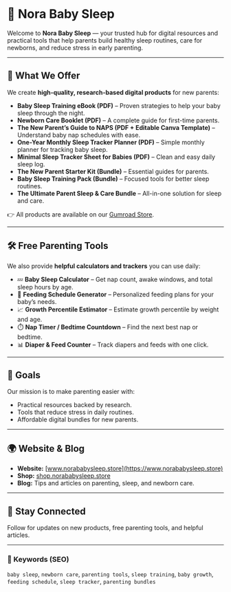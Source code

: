 # 🌙 Nora Baby Sleep

Welcome to **Nora Baby Sleep** — your trusted hub for digital resources and practical tools that help parents build healthy sleep routines, care for newborns, and reduce stress in early parenting.  

---

## 📘 What We Offer
We create **high-quality, research-based digital products** for new parents:  

- **Baby Sleep Training eBook (PDF)** – Proven strategies to help your baby sleep through the night.  
- **Newborn Care Booklet (PDF)** – A complete guide for first-time parents.  
- **The New Parent’s Guide to NAPS (PDF + Editable Canva Template)** – Understand baby nap schedules with ease.  
- **One-Year Monthly Sleep Tracker Planner (PDF)** – Simple monthly planner for tracking baby sleep.  
- **Minimal Sleep Tracker Sheet for Babies (PDF)** – Clean and easy daily sleep log.  
- **The New Parent Starter Kit (Bundle)** – Essential guides for parents.  
- **Baby Sleep Training Pack (Bundle)** – Focused tools for better sleep routines.  
- **The Ultimate Parent Sleep & Care Bundle** – All-in-one solution for sleep and care.  

👉 All products are available on our [Gumroad Store](http://store.norababysleep.store).  

---

## 🛠️ Free Parenting Tools
We also provide **helpful calculators and trackers** you can use daily:  

- 💤 **Baby Sleep Calculator** – Get nap count, awake windows, and total sleep hours by age.  
- 🍼 **Feeding Schedule Generator** – Personalized feeding plans for your baby’s needs.  
- 📈 **Growth Percentile Estimator** – Estimate growth percentile by weight and age.  
- ⏱️ **Nap Timer / Bedtime Countdown** – Find the next best nap or bedtime.  
- 📊 **Diaper & Feed Counter** – Track diapers and feeds with one click.  

---

## 🚀 Goals
Our mission is to make parenting easier with:  
- Practical resources backed by research.  
- Tools that reduce stress in daily routines.  
- Affordable digital bundles for new parents.  

---

## 🌍 Website & Blog
- **Website:** [www.norababysleep.store](https://www.norababysleep.store)  
- **Shop:** [shop.norababysleep.store](https://shop.norababysleep.store)  
- **Blog:** Tips and articles on parenting, sleep, and newborn care.  

---

## 📩 Stay Connected
Follow for updates on new products, free parenting tools, and helpful articles.  

---

### 🔑 Keywords (SEO)
`baby sleep`, `newborn care`, `parenting tools`, `sleep training`, `baby growth`, `feeding schedule`, `sleep tracker`, `parenting bundles`  
